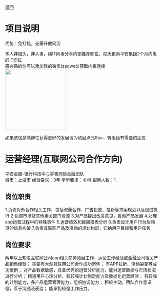 [返回](../../)

# 项目说明

优势：免打扰，无需开放简历

本人非猎头，非人事，纯IT同事分享内部推荐职位，每天更新平安集团2个月内发的IT职位  
感兴趣的你可以添加我的微信(zaqweb)获取内推连接  
<img src="https://github.com/zaqweb/PA-IT-JOBS/blob/master/WechatICode.jpeg"  height="200" width="200">

如果该信息能帮忙获得更好的发展请为项目点亮Star，转发给有需要的朋友

# 运营经理(互联网公司合作方向)
平安金服-银行科技中心零售网络金融团队  
城市：上海市 经验要求：3年 学历要求：本科  招聘人数：1

## 岗位职责
1.负责对外合作相关工作，包括流量合作、广告投放、拉新等方案规划以及跟进执行
2.协调市场及其他相关部门资源
3.对产品提出改进意见，推动产品发展
4.处理app运营过程中的特殊事件
5.运营绩效和数据报表分析
6.负责设计用户行为及频道的信息构架
7.负责互联网产品及活动的规划构思，归纳用户目标和用户任务

## 岗位要求
两年以上知名互联网公司app相关商务拓展工作、运营工作经验或金融公司相关产品销售经验；
需要有大型互联网公司合作成功案例；
有APP拉新、活动裂变等成功案例；
对产品数据敏感，具备优秀的运营分析能力，能对运营数据与市场状况进行分析；
精通用户心理分析、有较强计划制定能力及数据化运营经验；
有较强的计划能力，多产品运营管理能力，组织协调能力；
积极主动，团队合作意识强，善于沟通及表达；
能承担较强工作压力。




